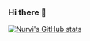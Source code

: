 ### Hi there 👋

[![Nurvi's GitHub stats](https://github-readme-stats.vercel.app/api?username=nurvibrgtyn&show_icons=true&theme=dracula)](https://github.com/nurvibrgtyn/github-readme-stats)

<!--
**nurvibrgtyn/nurvibrgtyn** is a ✨ _special_ ✨ repository because its `README.md` (this file) appears on your GitHub profile.

Here are some ideas to get you started:

- 🔭 I’m currently working on ...
- 🌱 I’m currently learning ...
- 👯 I’m looking to collaborate on ...
- 🤔 I’m looking for help with ...
- 💬 Ask me about ...
- 📫 How to reach me: ...
- 😄 Pronouns: ...
- ⚡ Fun fact: ...
-->
